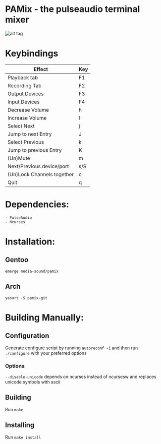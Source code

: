 # PAMix - the pulseaudio terminal mixer

![alt tag](http://i.imgur.com/NuzrAXZ.gif)

# Keybindings #

| Effect                     | Key |
|----------------------------|-----|
| Playback tab               | F1  |
| Recording Tab              | F2  |
| Output Devices             | F3  |
| Input Devices              | F4  |
| Decrease Volume            | h   |
| Increase Volume            | l   |
| Select Next                | j   |
| Jump to next Entry         | J   |
| Select Previous            | k   |
| Jump to previous Entry     | K   |
| (Un)Mute                   | m   |
| Next/Previous device/port  | s/S |
| (Un)Lock Channels together | c   |
| Quit                       | q   |


# Dependencies: #
	- PulseAudio
	- Ncurses

# Installation: #
## Gentoo ##
`emerge media-sound/pamix`

## Arch ##
`yaourt -S pamix-git`

# Building Manually: #

## Configuration ##
Generate configure script by running `autoreconf -i` and then run `./configure` with your preferred options

### Options ###
`--disable-unicode` depends on ncurses instead of ncursesw and replaces unicode symbols with ascii

## Building ##
Run `make`

## Installing ##
Run `make install`

